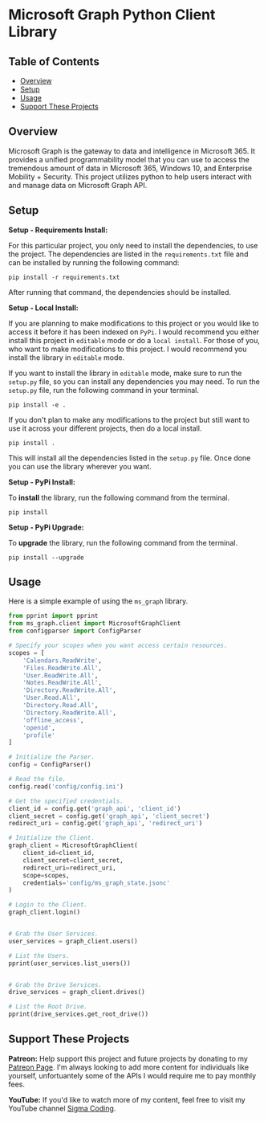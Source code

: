 # Microsoft Graph Python Client Library

## Table of Contents

- [Overview](#overview)
- [Setup](#setup)
- [Usage](#usage)
- [Support These Projects](#support-these-projects)

## Overview

Microsoft Graph is the gateway to data and intelligence in Microsoft 365. It provides
a unified programmability model that you can use to access the tremendous amount of data
in Microsoft 365, Windows 10, and Enterprise Mobility + Security. This project utilizes python
to help users interact with and manage data on Microsoft Graph API.

## Setup

**Setup - Requirements Install:**

For this particular project, you only need to install the dependencies, to use the project. The dependencies
are listed in the `requirements.txt` file and can be installed by running the following command:

```console
pip install -r requirements.txt
```

After running that command, the dependencies should be installed.

**Setup - Local Install:**

If you are planning to make modifications to this project or you would like to access it
before it has been indexed on `PyPi`. I would recommend you either install this project
in `editable` mode or do a `local install`. For those of you, who want to make modifications
to this project. I would recommend you install the library in `editable` mode.

If you want to install the library in `editable` mode, make sure to run the `setup.py`
file, so you can install any dependencies you may need. To run the `setup.py` file,
run the following command in your terminal.

```console
pip install -e .
```

If you don't plan to make any modifications to the project but still want to use it across
your different projects, then do a local install.

```console
pip install .
```

This will install all the dependencies listed in the `setup.py` file. Once done
you can use the library wherever you want.

**Setup - PyPi Install:**

To **install** the library, run the following command from the terminal.

```console
pip install
```

**Setup - PyPi Upgrade:**

To **upgrade** the library, run the following command from the terminal.

```console
pip install --upgrade
```

## Usage

Here is a simple example of using the `ms_graph` library.

```python
from pprint import pprint
from ms_graph.client import MicrosoftGraphClient
from configparser import ConfigParser

# Specify your scopes when you want access certain resources.
scopes = [
    'Calendars.ReadWrite',
    'Files.ReadWrite.All',
    'User.ReadWrite.All',
    'Notes.ReadWrite.All',
    'Directory.ReadWrite.All',
    'User.Read.All',
    'Directory.Read.All',
    'Directory.ReadWrite.All',
    'offline_access',
    'openid',
    'profile'
]

# Initialize the Parser.
config = ConfigParser()

# Read the file.
config.read('config/config.ini')

# Get the specified credentials.
client_id = config.get('graph_api', 'client_id')
client_secret = config.get('graph_api', 'client_secret')
redirect_uri = config.get('graph_api', 'redirect_uri')

# Initialize the Client.
graph_client = MicrosoftGraphClient(
    client_id=client_id,
    client_secret=client_secret,
    redirect_uri=redirect_uri,
    scope=scopes,
    credentials='config/ms_graph_state.jsonc'
)

# Login to the Client.
graph_client.login()


# Grab the User Services.
user_services = graph_client.users()

# List the Users.
pprint(user_services.list_users())


# Grab the Drive Services.
drive_services = graph_client.drives()

# List the Root Drive.
pprint(drive_services.get_root_drive())
```

## Support These Projects

**Patreon:**
Help support this project and future projects by donating to my [Patreon Page](https://www.patreon.com/sigmacoding). I'm
always looking to add more content for individuals like yourself, unfortuantely some of the APIs I would require me to
pay monthly fees.

**YouTube:**
If you'd like to watch more of my content, feel free to visit my YouTube channel [Sigma Coding](https://www.youtube.com/c/SigmaCoding).

<!-- **Hire Me:**
If you have a project, you think I can help you with feel free to reach out at [coding.sigma@gmail.com](mailto:coding.sigma@gmail.com?subject=[GitHub]%20Project%20Proposal) or fill out the [contract request form](https://forms.office.com/Pages/ResponsePage.aspx?id=DQSIkWdsW0yxEjajBLZtrQAAAAAAAAAAAAa__aAmF1hURFg5ODdaVTg1TldFVUhDVjJHWlRWRzhZRy4u) -->
